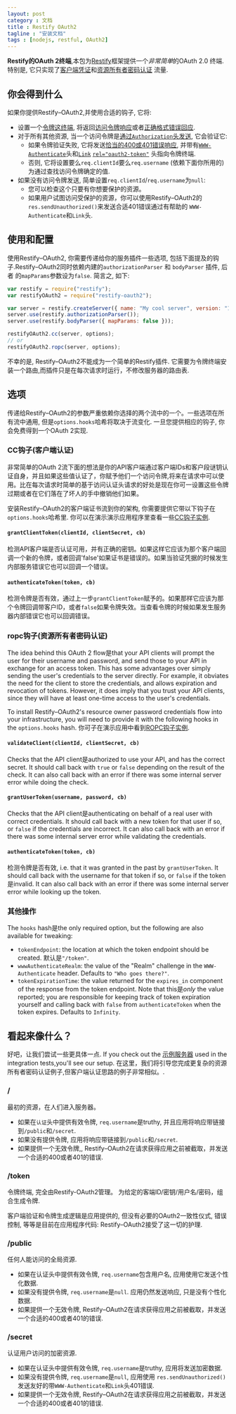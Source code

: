 ```yaml
---
layout: post
category : 文档
title : Restify OAuth2
tagline : "安装文档"
tags : [nodejs, restful, OAuth2]
---
```


__Restify的OAuth 2终端__,本包为[Restify][]框架提供一个*非常简单*的OAuth 2.0 终端. 特别是, 它只实现了[客户端凭证][cc]和[资源所有者密码认证][ropc] 流量.

## 你会得到什么

如果你提供Restify–OAuth2,并使用合适的钩子, 它将:

* 设置一个[令牌这终端][token endpoint], 将返回[访问令牌响应][token-endpoint-success]或者[正确格式错误回应][token-endpoint-error].
* 对于所有其他资源, 当一个访问令牌是[通过`Authorization`头发送][send-token], 它会验证它:
  * 如果令牌验证失败, 它将发送[恰当的400或401错误响应][token-usage-error], 并带有[`WWW-Authenticate`][www-authenticate]头和[`Link`][web-linking] [`rel="oauth2-token"`][oauth2-token-rel]
    头指向令牌终端.
  * 否则, 它将设置要么`req.clientId`要么`req.username` (依赖下面你所用的)为通过查找访问令牌确定的值.
* 如果没有访问令牌发送, 简单设置`req.clientId`/`req.username`为`null`:
  * 您可以检查这个只要有你想要保护的资源。
  * 如果用户试图访问受保护的资源，你可以使用Restify–OAuth2的`res.sendUnauthorized()`来发送合适401错误通过有帮助的 `WWW-Authenticate`和`Link`头.

## 使用和配置

使用Restify–OAuth2, 你需要传递给你的服务插件一些选项, 包括下面提及的钩子.Restify–OAuth2同时依赖内建的`authorizationParser` 和 `bodyParser` 插件, 后者 的`mapParams`参数设为`false`. 简言之, 如下:

```js
var restify = require("restify");
var restifyOAuth2 = require("restify-oauth2");

var server = restify.createServer({ name: "My cool server", version: "1.0.0" });
server.use(restify.authorizationParser());
server.use(restify.bodyParser({ mapParams: false }));

restifyOAuth2.cc(server, options);
// or
restifyOAuth2.ropc(server, options);
```

不幸的是, Restify–OAuth2不能成为一个简单的Restify插件. 它需要为令牌终端安装一个路由,而插件只是在每次请求时运行，不修改服务器的路由表.

## 选项

传递给Restify–OAuth2的参数严重依赖你选择的两个流中的一个。一些选项在所有流中通用, 但是`options.hooks`哈希将取决于流变化. 一旦您提供相应的钩子, 你会免费得到一个OAuth 2实现.

### CC钩子(客户端认证)

非常简单的OAuth 2流下面的想法是你的API客户端通过客户端IDs和客户段谜钥认证自身，并且如果这些值认证了，你赋予他们一个访问令牌,将来在请求中可以使用。比在每次请求时简单的基于访问认证头请求的好处是现在你可一设置这些令牌过期或者在它们落在了坏人的手中撤销他们如果。

安装Restify–OAuth2的客户端证书流到你的架构, 你需要提供它带以下钩子在`options.hooks`哈希里. 你可以在演示演示应用程序里查看一些[CC钩子实例][example CC hooks].

#### `grantClientToken(clientId, clientSecret, cb)`

检测API客户端是否认证可用，并有正确的密钥。如果这样它应该为那个客户端回调一个新的令牌，或者回调'false'如果证书是错误的。如果当验证凭据的时候发生内部服务错误它也可以回调一个错误。

#### `authenticateToken(token, cb)`

检测令牌是否有效，通过上一步`grantClientToken`赋予的。如果那样它应该为那个令牌回调带客户ID，或者`false`如果令牌失效。当查看令牌的时候如果发生服务器内部错误它也可以回调错误。

### ropc钩子(资源所有者密码认证)

The idea behind this OAuth 2 flow是that your API clients will prompt the user for their username and password, and send those to your API in exchange for an access token. This has some advantages over simply sending the user's credentials to the server directly. For example, it obviates the need for the client to store the credentials, and allows expiration and revocation of tokens. However, it does imply that you trust your API clients, since they will have at least one-time access to the user's credentials.

To install Restify–OAuth2's resource owner password credentials flow into your infrastructure, you will need to provide it with the following hooks in the `options.hooks` hash. 你可子在演示应用中看到[ROPC钩子实例][example ROPC hooks].

#### `validateClient(clientId, clientSecret, cb)`

Checks that the API client是authorized to use your API, and has the correct secret. It should call back with `true` or `false` depending on the result of the check. It can also call back with an error if there was some internal server error while doing the check.

#### `grantUserToken(username, password, cb)`

Checks that the API client是authenticating on behalf of a real user with correct credentials. It should call back with a new token for that user if so, or `false` if the credentials are incorrect. It can also call back with an error if there was some internal server error while validating the credentials.

#### `authenticateToken(token, cb)`

检测令牌是否有效, i.e. that it was granted in the past by `grantUserToken`. It should call back with the
username for that token if so, or `false` if the token是invalid. It can also call back with an error if there was some internal server error while looking up the token.

### 其他操作

The `hooks` hash是the only required option, but the following are also available for tweaking:

* `tokenEndpoint`: the location at which the token endpoint should be created. 默认是`"/token"`.
* `wwwAuthenticateRealm`: the value of the "Realm" challenge in the `WWW-Authenticate` header. Defaults to `"Who goes there?"`.
* `tokenExpirationTime`: the value returned for the `expires_in` component of the response from the token endpoint. Note that this是*only* the value reported; you are responsible for keeping track of token expiration yourself and calling back with `false` from `authenticateToken` when the token expires. Defaults to `Infinity`.

## 看起来像什么？

好吧，让我们尝试一些更具体一点. If you check out the [示例服务器][example servers] used in the integration tests,you'll see our setup. 在这里，我们将引导您完成更复杂的资源所有者密码认证例子,但客户端认证思路的例子非常相似。.

### /

最初的资源，在人们进入服务器。

* 如果在`认证`头中提供有效令牌, `req.username`是truthy, 并且应用将响应带链接到`/public`和`/secret`.
* 如果没有提供令牌, 应用将响应带链接到`/public`和`/secret`.
* 如果提供一个无效令牌,, Restify–OAuth2在请求获得应用之前被截取，并发送一个合适的400或者401的错误.

### /token

令牌终端, 完全由Restify-OAuth2管理。 为给定的客端ID/密钥/用户名/密码，组合生成令牌.

客户端验证和令牌生成逻辑是应用提供的, 但没有必要的OAuth2一致性仪式, 错误控制, 等等是目前在应用程序代码: Restify–OAuth2接受了这一切的护理.

### /public

任何人能访问的全局资源.

* 如果在认证头中提供有效令牌, `req.username`包含用户名, 应用使用它发送个性化数据.
* 如果没有提供令牌, `req.username`是`null`. 应用仍然发送响应, 只是没有个性化数据.
* 如果提供一个无效令牌, Restify–OAuth2在请求获得应用之前被截取，并发送一个合适的400或者401的错误.

### /secret

认证用户访问的加密资源.

* 如果在认证头中提供有效令牌, `req.username`是truthy, 应用将发送加密数据.
* 如果没有提供令牌, `req.username`是`null`, 应用使用 `res.sendUnauthorized()`发送友好的带`WWW-Authenticate`和`Link`头401错误.
* 如果提供一个无效令牌, Restify–OAuth2在请求获得应用之前被截取，并发送一个合适的400或者401的错误.

[Restify]: http://mcavage.github.com/node-restify/
[cc]: http://tools.ietf.org/html/rfc6749#section-1.3.4
[ropc]: http://tools.ietf.org/html/rfc6749#section-1.3.3
[token endpoint]: http://tools.ietf.org/html/rfc6749#section-3.2
[token-endpoint-success]: http://tools.ietf.org/html/rfc6749#section-5.1
[token-endpoint-error]: http://tools.ietf.org/html/rfc6749#section-5.2
[send-token]: http://tools.ietf.org/html/rfc6750#section-2.1
[token-usage-error]: http://tools.ietf.org/html/rfc6750#section-3.1
[oauth2-token-rel]: http://tools.ietf.org/html/draft-wmills-oauth-lrdd-07#section-3.2
[web-linking]: http://tools.ietf.org/html/rfc5988
[www-authenticate]: http://tools.ietf.org/html/rfc2617#section-3.2.1
[example ROPC hooks]: https://github.com/nodrest/restify-oauth2/blob/master/examples/ropc/hooks.js
[example CC hooks]: https://github.com/nodrest/restify-oauth2/blob/master/examples/cc/hooks.js
[example servers]: https://github.com/nodrest/restify-oauth2/tree/master/examples

